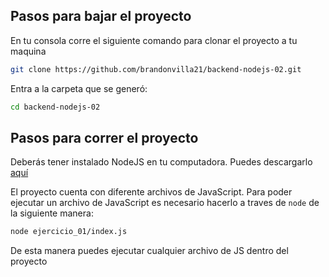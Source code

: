 ## Pasos para bajar el proyecto

En tu consola corre el siguiente comando para clonar el proyecto a tu maquina
```sh
git clone https://github.com/brandonvilla21/backend-nodejs-02.git
```

Entra a la carpeta que se generó:
```sh
cd backend-nodejs-02
```

## Pasos para correr el proyecto
Deberás tener instalado NodeJS en tu computadora. Puedes descargarlo [aquí](https://nodejs.org/en/)

El proyecto cuenta con diferente archivos de JavaScript. Para poder ejecutar un archivo de JavaScript es necesario hacerlo a traves de `node` de la siguiente manera:

```sh
node ejercicio_01/index.js
```

De esta manera puedes ejecutar cualquier archivo de JS dentro del proyecto
